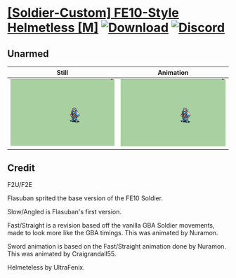 # [\[Soldier-Custom\] FE10-Style Helmetless \[M\]](./) [![Download](https://img.shields.io/badge/Download--red?style=social&logo=github)](https://minhaskamal.github.io/DownGit/#/home?url=https://github.com/Klokinator/FE-Repo/tree/main/Battle%20Animations%2FInfantry%20-%20(Lnc)%20Soldiers%2C%20Halberdiers%2F%5BSoldier-Custom%5D%20FE10-Style%20Helmetless%20%5BM%5D%2F8.%20Unarmed) [![Discord](https://img.shields.io/badge/Discord--blue?style=social&logo=discord)](https://discord.gg/C7VNGnyTPA)

## Unarmed

| Still | Animation |
| :---: | :-------: |
| ![Unarmed still](./Unarmed_000.png) | ![Unarmed](./Unarmed.gif) |

## Credit

F2U/F2E

Flasuban sprited the base version of the FE10 Soldier.

Slow/Angled is Flasuban's first version.

Fast/Straight is a revision based off the vanilla GBA Soldier movements, made to look more like the GBA timings. This was animated by Nuramon.

Sword animation is based on the Fast/Straight animation done by Nuramon. This was animated by Craigrandall55.

Helmeteless by UltraFenix.

